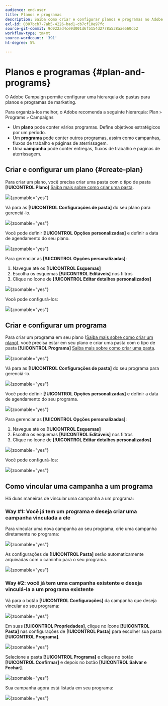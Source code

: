```yaml
---
audience: end-user
title: Planos e programas
description: Saiba como criar e configurar planos e programas no Adobe Campaign
exl-id: 0307bcb7-7ab5-4226-bad1-cb7cf10e97fc
source-git-commit: 9d022ad4ce9d001d6f5154d2778a538aae560d52
workflow-type: tm+mt
source-wordcount: '391'
ht-degree: 5%

---
```


# Planos e programas {#plan-and-programs}

O Adobe Campaign permite configurar uma hierarquia de pastas para planos e programas de marketing.

Para organizá-los melhor, o Adobe recomenda a seguinte hierarquia: Plan `>` Programs `>` Campaigns

* Um **plano** pode conter vários programas. Define objetivos estratégicos por um período.
* Um **programa** pode conter outros programas, assim como campanhas, fluxos de trabalho e páginas de aterrissagem.
* Uma **campanha** pode conter entregas, fluxos de trabalho e páginas de aterrissagem.

## Criar e configurar um plano {#create-plan}

Para criar um plano, você precisa criar uma pasta com o tipo de pasta **[!UICONTROL Plano]** [Saiba mais sobre como criar uma pasta](../get-started/work-with-folders.md).

![](assets/plan_create.png){zoomable="yes"}

Vá para as **[!UICONTROL Configurações de pasta]** do seu plano para gerenciá-lo.

![](assets/plan_settings.png){zoomable="yes"}

Você pode definir **[!UICONTROL Opções personalizadas]** e definir a data de agendamento do seu plano.

![](assets/plan_options.png){zoomable="yes"}

Para gerenciar as **[!UICONTROL Opções personalizadas]**:

1. Navegue até os **[!UICONTROL Esquemas]**
1. Escolha os esquemas **[!UICONTROL Editáveis]** nos filtros
1. Clique no ícone de **[!UICONTROL Editar detalhes personalizados]**

![](assets/plan_edit.png){zoomable="yes"}

Você pode configurá-los:

![](assets/plan_customfields.png){zoomable="yes"}

## Criar e configurar um programa

Para criar um programa em seu plano ([Saiba mais sobre como criar um plano](#create-plan)), você precisa estar em seu plano e criar uma pasta com o tipo de pasta **[!UICONTROL Programa]** [Saiba mais sobre como criar uma pasta](../get-started/work-with-folders.md).

![](assets/program_create.png){zoomable="yes"}

Vá para as **[!UICONTROL Configurações de pasta]** do seu programa para gerenciá-lo.

![](assets/program_settings.png){zoomable="yes"}

Você pode definir **[!UICONTROL Opções personalizadas]** e definir a data de agendamento do seu programa.

![](assets/program_options.png){zoomable="yes"}

Para gerenciar as **[!UICONTROL Opções personalizadas]**:

1. Navegue até os **[!UICONTROL Esquemas]**
1. Escolha os esquemas **[!UICONTROL Editáveis]** nos filtros
1. Clique no ícone de **[!UICONTROL Editar detalhes personalizados]**

![](assets/program_edit.png){zoomable="yes"}

Você pode configurá-los:

![](assets/program_customfields.png){zoomable="yes"}

## Como vincular uma campanha a um programa

Há duas maneiras de vincular uma campanha a um programa:

### Way #1: Você já tem um programa e deseja criar uma campanha vinculada a ele

Para vincular uma nova campanha ao seu programa, crie uma campanha diretamente no programa:

![](assets/program_campaign_create.png){zoomable="yes"}

As configurações de **[!UICONTROL Pasta]** serão automaticamente arquivadas com o caminho para o seu programa.

![](assets/program_campaign_folder.png){zoomable="yes"}

### Way #2: você já tem uma campanha existente e deseja vinculá-la a um programa existente

Vá para o botão **[!UICONTROL Configurações]** da campanha que deseja vincular ao seu programa:

![](assets/campaign_settings.png){zoomable="yes"}

Em suas **[!UICONTROL Propriedades]**, clique no ícone **[!UICONTROL Pasta]** nas configurações de **[!UICONTROL Pasta]** para escolher sua pasta **[!UICONTROL Programa]**.

![](assets/campaign_folder.png){zoomable="yes"}

Selecione a pasta **[!UICONTROL Programa]** e clique no botão **[!UICONTROL Confirmar]** e depois no botão **[!UICONTROL Salvar e Fechar]**.

![](assets/campaign_linked.png){zoomable="yes"}

Sua campanha agora está listada em seu programa:

![](assets/campaign_in_program.png){zoomable="yes"}
